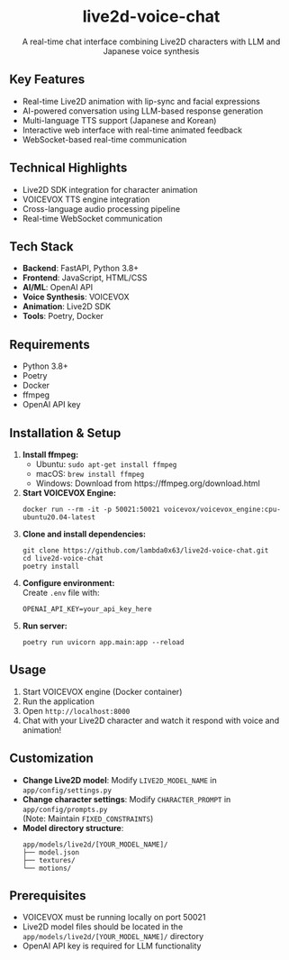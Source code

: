 <h1 align="center">
    live2d-voice-chat
</h1>
<p align="center">
    A real-time chat interface combining Live2D characters with LLM and Japanese voice synthesis
</p>

<h2 align="left">Key Features</h2>
<ul>
<li>Real-time Live2D animation with lip-sync and facial expressions</li>
<li>AI-powered conversation using LLM-based response generation</li>
<li>Multi-language TTS support (Japanese and Korean)</li>
<li>Interactive web interface with real-time animated feedback</li>
<li>WebSocket-based real-time communication</li>
</ul>

<h2 align="left">Technical Highlights</h2>
<ul>
<li>Live2D SDK integration for character animation</li>
<li>VOICEVOX TTS engine integration</li>
<li>Cross-language audio processing pipeline</li>
<li>Real-time WebSocket communication</li>
</ul>

<h2 align="left">Tech Stack</h2>
<ul>
<li><strong>Backend</strong>: FastAPI, Python 3.8+</li>
<li><strong>Frontend</strong>: JavaScript, HTML/CSS</li>
<li><strong>AI/ML</strong>: OpenAI API</li>
<li><strong>Voice Synthesis</strong>: VOICEVOX</li>
<li><strong>Animation</strong>: Live2D SDK</li>
<li><strong>Tools</strong>: Poetry, Docker</li>
</ul>

<h2 align="left">Requirements</h2>
<ul>
<li>Python 3.8+</li>
<li>Poetry</li>
<li>Docker</li>
<li>ffmpeg</li>
<li>OpenAI API key</li>
</ul>

<h2 align="left">Installation & Setup</h2>

<ol>
<li><strong>Install ffmpeg:</strong>
<ul>
<li>Ubuntu: <code>sudo apt-get install ffmpeg</code></li>
<li>macOS: <code>brew install ffmpeg</code></li>
<li>Windows: Download from https://ffmpeg.org/download.html</li>
</ul>
</li>

<li><strong>Start VOICEVOX Engine:</strong>
<pre><code>docker run --rm -it -p 50021:50021 voicevox/voicevox_engine:cpu-ubuntu20.04-latest</code></pre>
</li>

<li><strong>Clone and install dependencies:</strong>
<pre><code>git clone https://github.com/lambda0x63/live2d-voice-chat.git
cd live2d-voice-chat
poetry install</code></pre>
</li>

<li><strong>Configure environment:</strong><br>
Create <code>.env</code> file with:
<pre><code>OPENAI_API_KEY=your_api_key_here</code></pre>
</li>

<li><strong>Run server:</strong>
<pre><code>poetry run uvicorn app.main:app --reload</code></pre>
</li>
</ol>

<h2 align="left">Usage</h2>
<ol>
<li>Start VOICEVOX engine (Docker container)</li>
<li>Run the application</li>
<li>Open <code>http://localhost:8000</code></li>
<li>Chat with your Live2D character and watch it respond with voice and animation!</li>
</ol>

<h2 align="left">Customization</h2>
<ul>
<li><strong>Change Live2D model</strong>: Modify <code>LIVE2D_MODEL_NAME</code> in <code>app/config/settings.py</code></li>
<li><strong>Change character settings</strong>: Modify <code>CHARACTER_PROMPT</code> in <code>app/config/prompts.py</code><br>
(Note: Maintain <code>FIXED_CONSTRAINTS</code>)</li>
<li><strong>Model directory structure</strong>:
<pre><code>app/models/live2d/[YOUR_MODEL_NAME]/
├── model.json
├── textures/
└── motions/</code></pre>
</li>
</ul>

<h2 align="left">Prerequisites</h2>
<ul>
<li>VOICEVOX must be running locally on port 50021</li>
<li>Live2D model files should be located in the <code>app/models/live2d/[YOUR_MODEL_NAME]/</code> directory</li>
<li>OpenAI API key is required for LLM functionality</li>
</ul>
